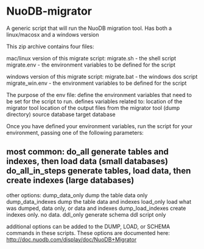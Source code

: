 NuoDB-migrator
==============

A generic script that will run the NuoDB migration tool. Has both a linux/macosx and a windows version

This zip archive contains four files:

  mac/linux version of this migrate script:
    migrate.sh - the shell script
    migrate.env - the environment variables to be defined for the script

  windows version of this migrate script:
    migrate.bat - the windows dos script
    migrate_win.env - the environment variables to be defined for the script

The purpose of the env file:
  define the environment variables that need to be set for the script to run.
  defines variables related to:
    location of the migrator tool
    location of the output files from the migrator tool (dump directory)
    source database
    target database

Once you have defined your environment variables, run the script for your environment, passing one of the following parameters:

  most common:
    do_all              generate tables and indexes, then load data (small databases)
    do_all_in_steps     generate tables, load data, then create indexes (large databases)
-
  other options:
    dump_data_only      dump the table data only
    dump_data_indexes   dump the table data and indexes
    load_only           load what was dumped, data only, or data and indexes
    dump_load_indexes   create indexes only. no data.
    ddl_only            generate schema ddl script only

additional options can be added to the DUMP, LOAD, or SCHEMA commands in these scripts. These options are documented here:
  http://doc.nuodb.com/display/doc/NuoDB+Migrator

